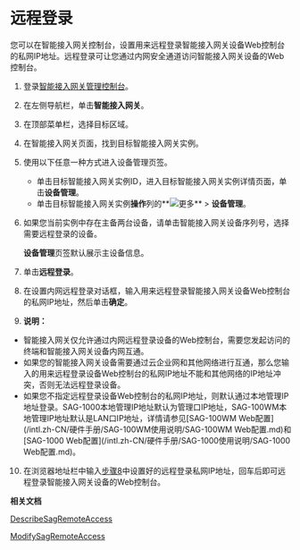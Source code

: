 # 远程登录

您可以在智能接入网关控制台，设置用来远程登录智能接入网关设备Web控制台的私网IP地址。远程登录可让您通过内网安全通道访问智能接入网关设备的Web控制台。

1.  登录[智能接入网关管理控制台](https://smartag.console.aliyun.com)。

2.  在左侧导航栏，单击**智能接入网关**。

3.  在顶部菜单栏，选择目标区域。

4.  在智能接入网关页面，找到目标智能接入网关实例。

5.  使用以下任意一种方式进入设备管理页签。

    -   单击目标智能接入网关实例ID，进入目标智能接入网关实例详情页面，单击**设备管理**。
    -   单击目标智能接入网关实例**操作**列的**![更多](https://static-aliyun-doc.oss-accelerate.aliyuncs.com/assets/img/zh-CN/2036803061/p101595.png)** \> **设备管理**。
6.  如果您当前实例中存在主备两台设备，请单击智能接入网关设备序列号，选择需要远程登录的设备。

    **设备管理**页签默认展示主设备信息。

7.  单击**远程登录**。

8.  在设置内网远程登录对话框，输入用来远程登录智能接入网关设备Web控制台的私网IP地址，然后单击**确定**。

9.  **说明：**

-   智能接入网关仅允许通过内网远程登录设备的Web控制台，需要您发起访问的终端和智能接入网关设备内网互通。
-   如果您的智能接入网关设备需要通过云企业网和其他网络进行互通，那么您输入的用来远程登录设备Web控制台的私网IP地址不能和其他网络的IP地址冲突，否则无法远程登录设备。
-   如果您不指定远程登录设备Web控制台的私网IP地址，则默认通过本地管理IP地址登录。SAG-1000本地管理IP地址默认为管理口IP地址，SAG-100WM本地管理IP地址默认是LAN口IP地址，详情请参见[SAG-100WM Web配置](/intl.zh-CN/硬件手册/SAG-100WM使用说明/SAG-100WM Web配置.md)和[SAG-1000 Web配置](/intl.zh-CN/硬件手册/SAG-1000使用说明/SAG-1000 Web配置.md)。
10. 在浏览器地址栏中输入[步骤8](#step_p2a_dh4_v02)中设置好的远程登录私网IP地址，回车后即可远程登录智能接入网关设备的Web控制台。


**相关文档**  


[DescribeSagRemoteAccess]()

[ModifySagRemoteAccess](/intl.zh-CN/API参考/智能接入网关/ModifySagRemoteAccess.md)

